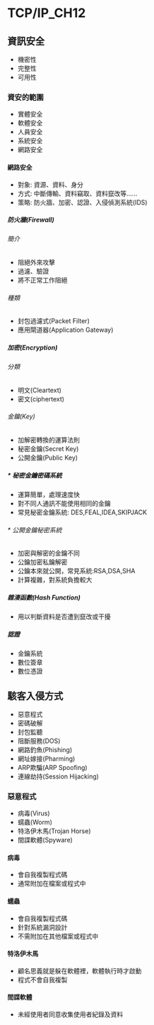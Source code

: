 # TCP/IP_CH12
## 資訊安全
* 機密性
* 完整性
* 可用性
### 資安的範圍
* 實體安全
* 軟體安全
* 人員安全
* 系統安全
* 網路安全
#### 網路安全
* 對象: 資源、資料、身分
* 方式: 中斷傳輸、資料竊取、資料竄改等......
* 策略: 防火牆、加密、認證、入侵偵測系統(IDS)
##### 防火牆(Firewall)
###### 簡介
* 阻絕外來攻擊
* 過濾、驗證
* 將不正常工作阻絕
###### 種類
* 封包過濾式(Packet Filter)
* 應用閘道器(Application Gateway)
##### 加密(Encryption)
###### 分類
* 明文(Cleartext)
* 密文(ciphertext)
###### 金鑰(Key)
* 加解密轉換的運算法則
* 秘密金鑰(Secret Key)
* 公開金鑰(Public Key)
##### * 秘密金鑰密碼系統
* 運算簡單，處理速度快
* 對不同人通訊不能使用相同的金鑰
* 常見秘密金鑰系統: DES,FEAL,IDEA,SKIPJACK
###### * 公開金鑰秘密系統
* 加密與解密的金鑰不同
* 公鑰加密私鑰解密
* 公鑰本來就公開，常見系統:RSA,DSA,SHA
* 計算複雜，對系統負擔較大
##### 雜湊函數(Hash Function)
* 用以判斷資料是否遭到竄改或干擾
##### 認證
* 金鑰系統
* 數位簽章
* 數位憑證
## 駭客入侵方式
* 惡意程式
* 密碼破解
* 封包監聽
* 阻斷服務(DOS)
* 網路釣魚(Phishing)
* 網址嫁接(Pharming)
* ARP欺騙(ARP Spoofing)
* 連線劫持(Session Hijacking)
### 惡意程式
* 病毒(Virus)
* 蠕蟲(Worm)
* 特洛伊木馬(Trojan Horse)
* 間諜軟體(Spyware)
#### 病毒
* 會自我複製程式碼
* 通常附加在檔案或程式中
#### 蠕蟲
* 會自我複製程式碼
* 針對系統漏洞設計
* 不需附加在其他檔案或程式中
#### 特洛伊木馬
* 顧名思義就是躲在軟體裡，軟體執行時才啟動
* 程式不會自我複製
#### 間諜軟體
* 未經使用者同意收集使用者紀錄及資料
